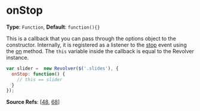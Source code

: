 # onStop

**Type**: `Function`, **Default**: `function(){}`

This is a callback that you can pass through the options object to the constructor. Internally, it is registered as a listener to the [stop](revolver.events.stop.md) event using the [on](revolver.methods.on.md) method. The `this` variable inside the callback is equal to the Revolver instance.

```javascript
var slider =  new Revolver($('.slides'), {
  onStop: function() {
    // this == slider
  }
});
```

**Source Refs**: [[48](../coffee/revolver.coffee#L48), [68](../coffee/revolver.coffee#L68)]
